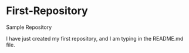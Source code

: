 # First-Repository
Sample Repository

I have just created my first repository, and I am typing in the README.md file.
